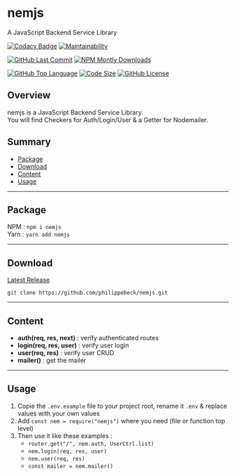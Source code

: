 # nemjs

A JavaScript Backend Service Library

[![Codacy Badge](https://app.codacy.com/project/badge/Grade/6fe8d75b9343429d9b3587e622ac79c9)](https://www.codacy.com/gh/philippebeck/nemjs/dashboard)
[![Maintainability](https://api.codeclimate.com/v1/badges/0641edca905dbe1671ea/maintainability)](https://codeclimate.com/github/philippebeck/nemjs/maintainability)

[![GitHub Last Commit](https://img.shields.io/github/last-commit/philippebeck/nemjs.svg?label=Last+Commit)](https://github.com/philippebeck/nemjs/commits/master)
[![NPM Montly Downloads](https://img.shields.io/npm/dm/nemjs.svg?label=NPM+Downloads)](https://www.npmjs.com/package/nemjs)

[![GitHub Top Language](https://img.shields.io/github/languages/top/philippebeck/nemjs.svg?label=JavaScript)](https://github.com/philippebeck/nemjs)
[![Code Size](https://img.shields.io/github/languages/code-size/philippebeck/nemjs.svg?label=Code+Size)](https://github.com/philippebeck/nemjs/tree/master)
[![GitHub License](https://img.shields.io/github/license/philippebeck/nemjs.svg?label=License)](https://github.com/philippebeck/nemjs/blob/master/LICENSE.md)

## Overview

nemjs is a JavaScript Backend Service Library.  
You will find Checkers for Auth/Login/User & a Getter for Nodemailer.  

## Summary

-   [Package](#package)  
-   [Download](#download)  
-   [Content](#content)  
-   [Usage](#usage)  

---

## Package

NPM : `npm i nemjs`  
Yarn : `yarn add nemjs`  

---

## Download

[Latest Release](https://github.com/philippebeck/nemjs/releases)  

`git clone https://github.com/philippebeck/nemjs.git`  
  
---

## Content

-   **auth(req, res, next)** : verify authenticated routes  
-   **login(req, res, user)** : verify user login  
-   **user(req, res)** : verify user CRUD  
-   **mailer()** : get the mailer  

---

## Usage

1.  Copie the `.env.example` file to your project root, rename it `.env` & replace values with your own values
2.  Add `const nem = require("nemjs")` where you need (file or function top level)
3.  Then use it like these examples : 
    -  `router.get("/", nem.auth, UserCtrl.list)`  
    -  `nem.login(req, res, user)`  
    -  `nem.user(req, res)`  
    -  `const mailer = nem.mailer()`  
